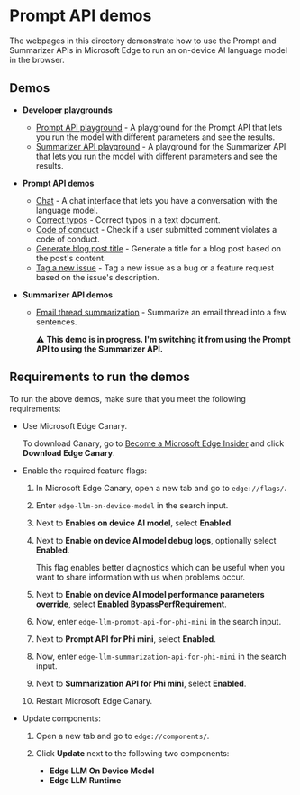 # Prompt API demos

The webpages in this directory demonstrate how to use the Prompt and Summarizer APIs in Microsoft Edge to run an on-device AI language model in the browser.

## Demos

* **Developer playgrounds**

  * [Prompt API playground](prompt-api-playground.html) - A playground for the Prompt API that lets you run the model with different parameters and see the results.
  * [Summarizer API playground](summarizer-api-playground.html) - A playground for the Summarizer API that lets you run the model with different parameters and see the results.

* **Prompt API demos**

  * [Chat](chat.html) - A chat interface that lets you have a conversation with the language model.
  * [Correct typos](correct-typos.html) - Correct typos in a text document.
  * [Code of conduct](check-conduct.html) - Check if a user submitted comment violates a code of conduct.
  * [Generate blog post title](generate-title.html) - Generate a title for a blog post based on the post's content.
  * [Tag a new issue](issue-tagging.html) - Tag a new issue as a bug or a feature request based on the issue's description.

* **Summarizer API demos**

  * [Email thread summarization](summarize-email-thread.html) - Summarize an email thread into a few sentences.
    
    ⚠️ **This demo is in progress. I'm switching it from using the Prompt API to using the Summarizer API.**

## Requirements to run the demos

To run the above demos, make sure that you meet the following requirements:

* Use Microsoft Edge Canary.

  To download Canary, go to [Become a Microsoft Edge Insider](https://www.microsoft.com/edge/download/insider) and click **Download Edge Canary**.

* Enable the required feature flags:

  1. In Microsoft Edge Canary, open a new tab and go to `edge://flags/`.

  1. Enter `edge-llm-on-device-model` in the search input.

  1. Next to **Enables on device AI model**, select **Enabled**.

  1. Next to **Enable on device AI model debug logs**, optionally select **Enabled**.
  
     This flag enables better diagnostics which can be useful when you want to share information with us when problems occur.

  1. Next to **Enable on device AI model performance parameters override**, select **Enabled BypassPerfRequirement**.

  1. Now, enter `edge-llm-prompt-api-for-phi-mini` in the search input.

  1. Next to **Prompt API for Phi mini**, select **Enabled**.

  1. Now, enter `edge-llm-summarization-api-for-phi-mini` in the search input.

  1. Next to **Summarization API for Phi mini**, select **Enabled**.

  1. Restart Microsoft Edge Canary.

* Update components:

  1. Open a new tab and go to `edge://components/`.

  1. Click **Update** next to the following two components:
    
     * **Edge LLM On Device Model**
     * **Edge LLM Runtime**
